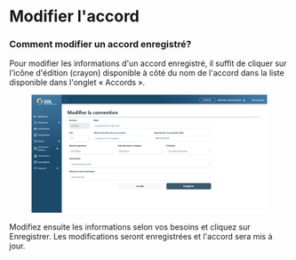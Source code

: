 # Modifier l'accord

### Comment modifier un accord enregistré?

Pour modifier les informations d'un accord enregistré, il suffit de cliquer sur l'icône d'édition (crayon) disponible à côté du nom de l'accord dans la liste disponible dans l'onglet « Accords ».

<figure><img src="../../../.gitbook/assets/conv-upd.png" alt=""><figcaption></figcaption></figure>

Modifiez ensuite les informations selon vos besoins et cliquez sur Enregistrer. Les modifications seront enregistrées et l'accord sera mis à jour.
